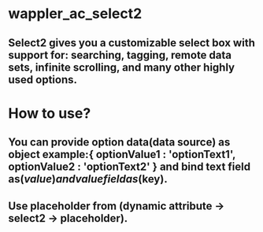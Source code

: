 # wappler_ac_select2

## Select2 gives you a customizable select box with support for: searching, tagging, remote data sets, infinite scrolling, and many other highly used options.

# How to use?

## You can provide option data(data source) as object example:{ optionValue1 : 'optionText1', optionValue2 : 'optionText2' } and bind text field as($value) and value field as ($key).

## Use placeholder from (dynamic attribute -> select2 -> placeholder). 